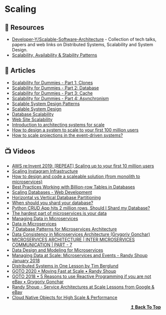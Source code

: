 
# Scaling

## 📘 Resources

- [Developer-Y/Scalable-Software-Architecture](https://github.com/Developer-Y/Scalable-Software-Architecture) - Collection of tech talks, papers and web links on Distributed Systems, Scalability and System Design.
- [Scalability, Availability & Stability Patterns](http://www.slideshare.net/jboner/scalability-availability-stability-patterns/)

## 📕 Articles
- [Scalability for Dummies - Part 1: Clones](https://www.lecloud.net/post/7295452622/scalability-for-dummies-part-1-clones)
- [Scalability for Dummies - Part 2: Database](https://www.lecloud.net/post/7994751381/scalability-for-dummies-part-2-database)
- [Scalability for Dummies - Part 3: Cache](https://www.lecloud.net/post/9246290032/scalability-for-dummies-part-3-cache)
- [Scalability for Dummies - Part 4: Asynchronism](https://www.lecloud.net/post/9699762917/scalability-for-dummies-part-4-asynchronism)
- [Scalable System Design Patterns](http://horicky.blogspot.com/2010/10/scalable-system-design-patterns.html)
- [Scalable System Design](http://horicky.blogspot.com/2008/02/scalable-system-design.html)
- [Database Scalability](http://horicky.blogspot.com/2008/03/database-scalability.html)
- [Web Site Scalability](http://horicky.blogspot.com/2008/03/web-site-scalability.html)
- [Introduction to architecting systems for scale](https://lethain.com/introduction-to-architecting-systems-for-scale/#platform_layer)
- [How to design a system to scale to your first 100 million users](https://levelup.gitconnected.com/how-to-design-a-system-to-scale-to-your-first-100-million-users-4450a2f9703d)
- [How to scale projections in the event-driven systems?](https://event-driven.io/en/how_to_scale_projections_in_the_event_driven_systems/)
## 📺 Videos
- [AWS re:Invent 2019: [REPEAT] Scaling up to your first 10 million users ](https://www.youtube.com/watch?v=kKjm4ehYiMs)
- [Scaling Instagram Infrastructure](https://www.youtube.com/watch?v=hnpzNAPiC0E)
- [How to design and code a scaleable solution (from monolith to microservices)](https://www.youtube.com/watch?v=rzjy2DDPwio)
- [Best Practices Working with Billion-row Tables in Databases](https://www.youtube.com/watch?v=wj7KEMEkMUE)
- [Scaling Databases - Web Development](https://www.youtube.com/watch?v=dkhOZOmV7Fo)
- [Horizontal vs Vertical Database Partitioning](https://www.youtube.com/watch?v=QA25cMWp9Tk)
- [When should you shard your database?](https://www.youtube.com/watch?v=iHNovZUZM3A)
- [Python CRUD App hits 2 million rows, Should I Shard my Database?](https://www.youtube.com/watch?v=aXD4tWbkoJo)
- [The hardest part of microservices is your data](https://www.youtube.com/watch?v=MrV0DqTqpFU)
- [Managing Data in Microservices](https://www.youtube.com/watch?v=E8-e-3fRHBw)
- [Data in Microservices](https://www.youtube.com/watch?v=31AD6Nobt1o)
- [7 Database Patterns for Microservices Architecture](https://www.youtube.com/watch?v=a_XMsSNdUQA)
- [Data Consistency in Microservices Architecture (Grygoriy Gonchar)](https://www.youtube.com/watch?v=CFdPDfXy6Y0)
- [MICROSERVICES ARCHITECTURE | INTER MICROSERVICES COMMUNICATION | PART - 7](https://www.youtube.com/watch?v=552Zf6ZE6GE)
- [Data Design and Modeling for Microservices](https://www.youtube.com/watch?v=KPtLbSEFe6c)
- [Managing Data at Scale: Microservices and Events - Randy Shoup January 2018](https://www.youtube.com/watch?v=tkxJk01Wz6Y)
- [Distributed Systems in One Lesson by Tim Berglund](https://www.youtube.com/watch?v=Y6Ev8GIlbxc)
- [GOTO 2020 • Moving Fast at Scale • Randy Shoup](https://www.youtube.com/watch?v=R3rXXY6WZ50)
- [GOTO 2018 • 5 Reasons to use Reactive Programming if you are not eBay • Grygoriy Gonchar](https://www.youtube.com/watch?v=DIQ9aNkjKZ8)
- [Randy Shoup - Service Architectures at Scale Lessons from Google & eBay](https://www.youtube.com/watch?v=fhm4QnyWvUo)
- [Cloud Native Objects for High Scale & Performance](https://www.youtube.com/watch?v=iE8cisVgoj8)
<div align="right">
  <b><a href="#contents">↥ Back To Top</a></b>
</div>
